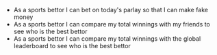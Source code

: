 - As a sports bettor I can bet on today's parlay so that I can make fake money
- As a sports bettor I can compare my total winnings with my friends to see who is the best bettor
- As a sports bettor I can compare my total winnings with the global leaderboard to see who is the best bettor
